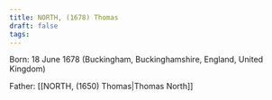 ```yaml
---
title: NORTH, (1678) Thomas
draft: false
tags:
---
```

Born: 18 June 1678 (Buckingham, Buckinghamshire, England, United Kingdom)

Father: [[NORTH, (1650) Thomas|Thomas North]]